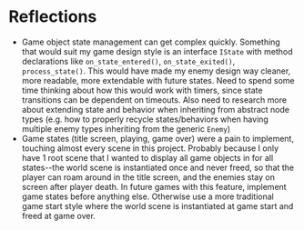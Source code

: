 # Reflections

- Game object state management can get complex quickly. Something that would suit my game design style is an interface `IState` with method declarations like `on_state_entered()`, `on_state_exited()`, `process_state()`. This would have made my enemy design way cleaner, more readable, more extendable with future states. Need to spend some time thinking about how this would work with timers, since state transitions can be dependent on timeouts. Also need to research more about extending state and behavior when inheriting from abstract node types (e.g. how to properly recycle states/behaviors when having multiple enemy types inheriting from the generic `Enemy`)
- Game states (title screen, playing, game over) were a pain to implement, touching almost every scene in this project. Probably because I only have 1 root scene that I wanted to display all game objects in for all states--the world scene is instantiated once and never freed, so that the player can roam around in the title screen, and the enemies stay on screen after player death. In future games with this feature, implement game states before anything else. Otherwise use a more traditional game start style where the world scene is instantiated at game start and freed at game over.
